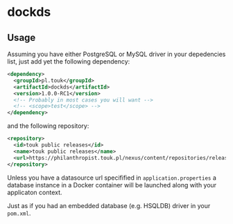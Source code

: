 # dockds

## Usage

Assuming you have either PostgreSQL or MySQL driver in your depedencies list, just add yet the following dependency:
```xml
<dependency>
  <groupId>pl.touk</groupId>
  <artifactId>dockds</artifactId>
  <version>1.0.0-RC1</version>
  <!-- Probably in most cases you will want -->
  <!-- <scope>test</scope> -->
</dependency>
```
and the following repository:
```xml
<repository>
  <id>touk public releases</id>
  <name>touk public releases</name>
  <url>https://philanthropist.touk.pl/nexus/content/repositories/releases/</url>
</repository>
```

Unless you have a datasource url specifified in `application.properties` 
a database instance in a Docker container will be launched along with your applicaton context.

Just as if you had an embedded database (e.g. HSQLDB) driver in your `pom.xml`.
